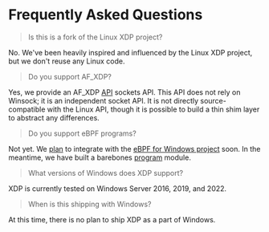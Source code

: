 # Frequently Asked Questions

> Is this is a fork of the Linux XDP project?

No. We've been heavily inspired and influenced by the Linux XDP project, but we don't reuse any
Linux code.

> Do you support AF_XDP?

Yes, we provide an AF_XDP [API](/published/external/afxdp.h) sockets API. This API does not rely on
Winsock; it is an independent socket API. It is not directly source-compatible with the Linux API,
though it is possible to build a thin shim layer to abstract any differences.

> Do you support eBPF programs?

Not yet. We [plan](https://github.com/microsoft/xdp-for-windows/issues/7) to integrate with the
[eBPF for Windows project](https://github.com/microsoft/ebpf-for-windows) soon. In the meantime, we
have built a barebones [program](/published/external/xdp/program.h) module.

> What versions of Windows does XDP support?

XDP is currently tested on Windows Server 2016, 2019, and 2022.

> When is this shipping with Windows?

At this time, there is no plan to ship XDP as a part of Windows.
